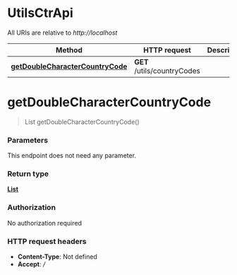 # UtilsCtrApi

All URIs are relative to *http://localhost*

| Method | HTTP request | Description |
|------------- | ------------- | -------------|
| [**getDoubleCharacterCountryCode**](UtilsCtrApi.md#getDoubleCharacterCountryCode) | **GET** /utils/countryCodes |  |


<a name="getDoubleCharacterCountryCode"></a>
# **getDoubleCharacterCountryCode**
> List getDoubleCharacterCountryCode()



### Parameters
This endpoint does not need any parameter.

### Return type

[**List**](../Models/CodeDisplay.md)

### Authorization

No authorization required

### HTTP request headers

- **Content-Type**: Not defined
- **Accept**: */*

